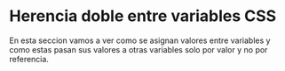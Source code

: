 # Herencia doble entre variables CSS

En esta seccion vamos a ver como se asignan valores entre variables y como estas pasan sus valores a otras variables solo por valor y no por referencia.